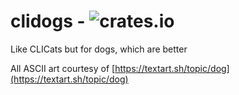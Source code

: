 # clidogs - ![crates.io](https://img.shields.io/crates/v/clidogs.svg)
Like CLICats but for dogs, which are better

All ASCII art courtesy of [https://textart.sh/topic/dog](https://textart.sh/topic/dog)
